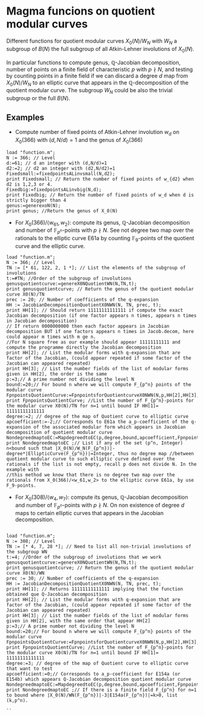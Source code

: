 # Magma funcions on quotient modular curves

Different functions for quotient modular curves $X_0(N)/W_N$ with $W_N$ a subgroup of $B(N)$ the full subgroup of all Atkin-Lehner involutions of $X_0(N)$. 

In particular functions to compute genus, $\mathbb{Q}$-Jacobian decomposition, number of points on a finite field of characteristic $p$ with $p\nmid N$, 
and testing by counting points in a finite field if we can discard a degree $d$ map from $X_0(N)/W_N$ to an elliptic curve that appears in the $\mathbb{Q}$-decomposition of the quotient modular curve. The subgroup $W_N$ could be also the trivial subgroup or the full $B(N)$.

## Examples
- Compute number of fixed points of Atkin-Lehner involution $w_d$ on $X_0(366)$ with $(d,N/d)=1$ and the genus of $X_0(366)$
```magma
load "function.m";
N := 366; // Level
d:=61; // d an integer with (d,N/d)=1
d2:=2; // d2 an integer with (d2,N/d2)=1
Fixedsmall:=fixedpointsALinvsmall(N,d2);
print Fixedsmall; // Return the number of fixed points of w_{d2} when d2 is 1,2,3 or 4.
Fixedbig:=fixedpointsALinvbig(N,d);
print Fixedbig; // Return the number of fixed points of w_d when d is strictly bigger than 4
genus:=generexoN(N);
print genus; //Return the genus of X_0(N)
```

- For $X_0(366) / \langle w_{61}, w_2 \rangle$: compute its genus, $\mathbb{Q}$-Jacobian decomposition and number of $\mathbb{F}_{p^n}$-points with $p\nmid N$. See not degree two map over the rationals to the elliptic curve E61a by counting $\mathbb{F}_9$-points of the quotient curve and the elliptic curve.

```magma
load "function.m";
N := 366; // Level
TN := [* 61, 122, 2, 1 *]; // List the elements of the subgroup of involutions
t:=#TN; //Order of the subgroup of involutions
genusquotientcurve:=genereX0NQuotientWN(N,TN,t);
print genusquotientcurve; // Return the genus of the quotient modular curve X0(N)/TN
prec := 20; // Number of coefficients of the q-expansion
HH := JacobianDecompositionQuotientX0NWN(N, TN, prec, t);
print HH[1]; // Should return 11111111111111 if compute the exact Jacobian decomposition (if one factor appears n times, appears n times in Jacobian decomposition)
// If return 0000000000 then each factor appears in Jacobian decomposition BUT if one factors appears n times in Jacob.decom, here could appear m times with m ge n.
//For N square free as our example should appear 11111111111 and compute the programme directly the Jacobian decomposition
print HH[2]; // List the modular forms with q-expansion that are factor of the Jacobian, (could appear repeated if some factor of the Jacobian can appeared repeated)
print HH[3]; // List the number fields of the list of modular forms given in HH[2], the order is the same 
p:=3;// A prime number not dividing the level N
bound:=20;// For bound n where we will compute F_{p^n} points of the modular curve
FpnpointsQuotientCurve:=FpnpointsforQuotientcurveX0NWN(N,p,HH[2],HH[3],bound);
print FpnpointsQuotientCurve; //List the number of F_{p^n}-points for the modular curve X0(N)/TN for n=1 until bound IF HH[1]= 11111111111111
degree:=2; // degree of the map of Quotient curve to elliptic curve
apcoefficient:=-2;// Corresponds to E61a the a_p-coefficient of the q-expansion of the associated modular form which appears in Jacobian decomposition of quotient modular curve
NondegreedmaptoEC:=MapdegreedtoEC(p,degree,bound,apcoefficient,FpnpointsQuotientCurve);
print NondegreedmaptoEC ;// List if any of the set (p^n, Integer) n<bound such that |X_0(N)/W_N(F_{p^n})|-degree*|EllipticCurve(F_{p^n})|=Integer, thus no degree map //between quotient modular curve to such elliptic curve defined over the rationals if the list is not empty, recall p does not divide N. In the example with
//this method we know that there is no degree two map over the rationals from X_0(366)/<w_61,w_2> to the elliptic curve E61a, by use F_9-points.
```
- For $X_0(308)/\langle w_4,w_7 \rangle$: compute its genus, $\mathbb{Q}$-Jacobian decomposition and number of $\mathbb{F}_{p^n}$-points with $p\nmid N$. On non existence of degree $d$ maps to certain elliptic curves that appears in the Jacobian decomposition.

```` magma

load "function.m";
N := 308; // Level
TN := [* 4, 7, 28 *]; // Need to list all non-trivial involutions of the subgroup WN
t:=4; //Order of the subgroup of involutions that we work
genusquotientcurve:=genereX0NQuotientWN(N,TN,t);
print genusquotientcurve; // Return the genus of the quotient modular curve X0(N)/WN
prec := 30; // Number of coefficients of the q-expansion
HH := JacobianDecompositionQuotientX0NWN(N, TN, prec, t);
print HH[1]; // Returns 11111111111111 implying that the function obtained que Q-Jacobian decomposition
print HH[2]; // List the modular forms with q-expansion that are factor of the Jacobian, (could appear repeated if some factor of the Jacobian can appeared repeated)
print HH[3]; // List the number fields of the list of modular forms given in HH[2], with the same order that appear HH[2]
p:=3;// A prime number not dividing the level N
bound:=20;// For bound n where we will compute F_{p^n} points of the modular curve
FpnpointsQuotientCurve:=FpnpointsforQuotientcurveX0NWN(N,p,HH[2],HH[3],bound);
print FpnpointsQuotientCurve; //List the number of F_{p^n}-points for the modular curve X0(N)/TN for n=1 until bound IF HH[1]= 11111111111111
degree:=3; // degree of the map of Quotient curve to elliptic curve that want to test
apcoefficient:=0;// Corresponds to a_p-coefficient for E154a (or E154b) which appears Q-Jacobian decomposition quotient modular curve
NondegreedmaptoEC:=MapdegreedtoEC(p,degree,bound,apcoefficient,FpnpointsQuotientCurve);
print NondegreedmaptoEC ;// If there is a finite field F_{p^n} for n=1 to bound where |X_0(N)/WN(F_{p^n})|-3|E154a(F_{p^n})|=k>0, list (k,p^n).

``
